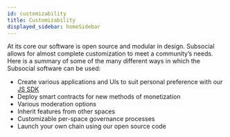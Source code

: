 ```yaml
---
id: customizability
title: Customizability
displayed_sidebar: homeSidebar
---
```


At its core our software is open source and modular in design. Subsocial allows for almost
complete customization to meet a community’s needs. Here is a summary of some of the many different ways in which the Subsocial software can be used:

- Create various applications and UIs to suit personal preference with our [JS SDK](https://github.com/dappforce/subsocial-js)
- Deploy smart contracts for new methods of monetization
- Various moderation options
- Inherit features from other spaces
- Customizable per-space governance processes
- Launch your own chain using our open source code
